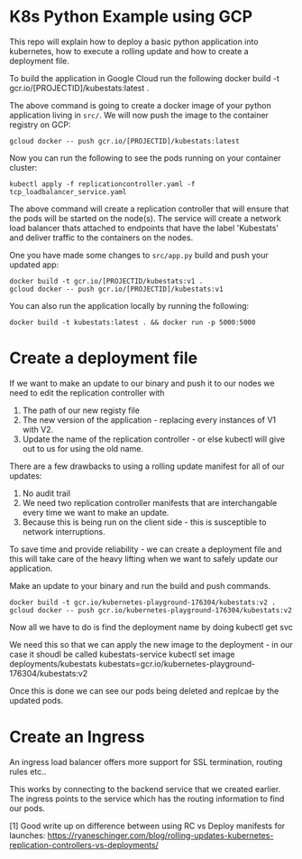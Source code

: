 K8s Python Example using GCP
==============

This repo will explain how to deploy a basic python application into
kubernetes, how to execute a rolling update and how to create a deployment file.

To build the application in Google Cloud run the following
	docker build -t gcr.io/[PROJECTID]/kubestats:latest .


The above command is going to create a docker image of your python application
living in `src/`. We will now push the image to the container registry on GCP:

	gcloud docker -- push gcr.io/[PROJECTID]/kubestats:latest

Now you can run the following to see the pods running on your container cluster:

	kubectl apply -f replicationcontroller.yaml -f tcp_loadbalancer_service.yaml

The above command will create a replication controller that will ensure that the pods will be started on the node(s). The service will create a network load balancer thats attached to endpoints that have the label 'Kubestats' and deliver traffic to the containers on the nodes.

One you have made some changes to `src/app.py` build and push your updated app:

	docker build -t gcr.io/[PROJECTID/kubestats:v1 .
	gcloud docker -- push gcr.io/[PROJECTID]/kubestats:v1

You can also run the application locally by running the following:

	docker build -t kubestats:latest . && docker run -p 5000:5000

Create a deployment file
=======================

If we want to make an update to our binary and push it to our nodes we need to edit the replication controller with 

1. The path of our new registy file
2. The new version of the application - replacing every instances of V1 with V2. 
3. Update the name of the replication controller - or else kubectl will give out to us for using the old name.

There are a few drawbacks to using a rolling update manifest for all of our updates:
1. No audit trail
2. We need two replication controller manifests that are interchangable every time we want to make an update.
3. Because this is being run on the client side - this is susceptible to network interruptions.

To save time and provide reliability - we can create a deployment file and this will take care of the heavy lifting when we want to safely update our application.

Make an update to your binary and run the build and push commands.

	docker build -t gcr.io/kubernetes-playground-176304/kubestats:v2 .
	gcloud docker -- push gcr.io/kubernetes-playground-176304/kubestats:v2

Now all we have to do is find the deployment name by doing
	kubectl get svc

We need this so that we can apply the new image to the deployment - in our case it shoudl be called kubestats-service
	kubectl set image deployments/kubestats kubestats=gcr.io/kubernetes-playground-176304/kubestats:v2

Once this is done we can see our pods being deleted and replcae by the updated pods.


Create an Ingress
=================

An ingress load balancer offers more support for SSL termination, routing rules
etc..

This works by connecting to the backend service that we created earlier. The
ingress points to the service which has the routing information to find our
pods.



[1] Good write up on difference between using RC vs Deploy manifests for launches: https://ryaneschinger.com/blog/rolling-updates-kubernetes-replication-controllers-vs-deployments/
